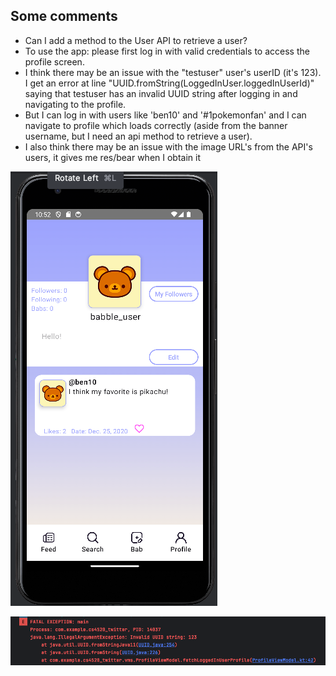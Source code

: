 
Some comments
-----------------------------------------

- Can I add a method to the User API to retrieve a user?
- To use the app: please first log in with valid credentials to access the profile screen.
- I think there may be an issue with the "testuser" user's userID (it's 123). I get an error at line "UUID.fromString(LoggedInUser.loggedInUserId)" saying that testuser has an invalid UUID string after logging in and navigating to the profile.
- But I can log in with users like 'ben10' and '#1pokemonfan' and I can navigate to profile which loads correctly (aside from the banner username, but I need an api method to retrieve a user).
- I also think there may be an issue with the image URL's from the API's users, it gives me res/bear when I obtain it

![Alt text](example_login.png)

![Alt text](uuid_error_for_testuser.png)
